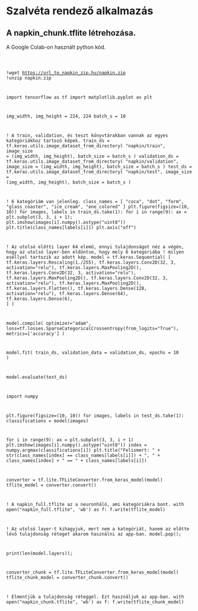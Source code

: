 # Szalvéta rendező alkalmazás

## A napkin_chunk.tflite létrehozása.
A Google Colab-on használt python kód.

<code>

!wget https://url_to_napkin_zip.hu/napkin.zip
!unzip napkin.zip

import tensorflow as tf
import matplotlib.pyplot as plt

img_width, img_height = 224, 224
batch_s = 10

! A train, validation, és teszt könyvtárakban vannak az egyes kategóriákhoz tartozó képek.
train_ds = tf.keras.utils.image_dataset_from_directory(
    "napkin/train",
    image_size = (img_width, img_height),
    batch_size = batch_s
)
validation_ds = tf.keras.utils.image_dataset_from_directory(
    "napkin/validation",
    image_size = (img_width, img_height),
    batch_size = batch_s
)
test_ds = tf.keras.utils.image_dataset_from_directory(
    "napkin/test",
    image_size = (img_width, img_height),
    batch_size = batch_s
)

! 6 kategóriám van jelenleg.
class_names = [ "coca", "dot", "form", "glass_coaster", "ice_cream", "one_colored" ]
plt.figure(figsize=(10, 10))
for images, labels in train_ds.take(1):
  for i in range(9):
    ax = plt.subplot(3, 3, i + 1);
    plt.imshow(images[i].numpy().astype("uint8"))
    plt.title(class_names[labels[i]])
    plt.axis("off")

! Az utolsó előtti layer 64 elemű, ennyi tulajdonságot néz a végén, hogy az utolsó layer-ben eldöntse, hogy mely 6 kategóriába
! milyen eséllyel tartozik az adott kép.
model = tf.keras.Sequential(
    [
        tf.keras.layers.Rescaling(1./255),
        tf.keras.layers.Conv2D(32, 3, activation="relu"),
        tf.keras.layers.MaxPooling2D(),
        tf.keras.layers.Conv2D(32, 3, activation="relu"),
        tf.keras.layers.MaxPooling2D(),
        tf.keras.layers.Conv2D(32, 3, activation="relu"),
        tf.keras.layers.MaxPooling2D(),
        tf.keras.layers.Flatten(),
        tf.keras.layers.Dense(128, activation="relu"),
        tf.keras.layers.Dense(64),
        tf.keras.layers.Dense(6),
    ]
)

model.compile(
    optimizer="adam",
    loss=tf.losses.SparseCategoricalCrossentropy(from_logits="True"),
    metrics=['accuracy']
)

model.fit(
    train_ds,
    validation_data = validation_ds,
    epochs = 10
)

model.evaluate(test_ds)

import numpy

plt.figure(figsize=(10, 10))
for images, labels in test_ds.take(1):
  classifications = model(images)

  for i in range(9):
    ax = plt.subplot(3, 3, i + 1)
    plt.imshow(images[i].numpy().astype("uint8"))
    index = numpy.argmax(classifications[i])
    plt.title("Felismert: " + str(class_names[index] == class_names[labels[i]]) + ", " + class_names[index] + " == " + class_names[labels[i]])

converter = tf.lite.TFLiteConverter.from_keras_model(model)
tflite_model = converter.convert()

! A napkin_full.tflite az a neuronháló, ami kategóriákra bont.
with open("napkin_full.tflite", 'wb') as f:
  f.write(tflite_model)

! Az utolsó layer-t kihagyjuk, mert nem a kategóriát, hanem az előtte lévő tulajdonság réteget akarom használni az app-ban.
model.pop();

print(len(model.layers));

converter_chunk = tf.lite.TFLiteConverter.from_keras_model(model)
tflite_chunk_model = converter_chunk.convert()

! Elmentjük a tulajdonság réteggel. Ezt használjuk az app-ban.
with open("napkin_chunk.tflite", 'wb') as f:
  f.write(tflite_chunk_model)

</code>
